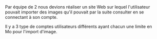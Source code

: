Par équipe de 2 nous devions réaliser un site Web sur lequel l'utilisateur pouvait importer des images qu'il pouvait par la suite consulter en se connectant à son compte.

Il y a 3 type de comptes utilisateurs différents ayant chacun une limite en Mo pour l'import d'image.
